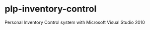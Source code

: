 plp-inventory-control
=====================

Personal Inventory Control system with Microsoft Visual Studio 2010